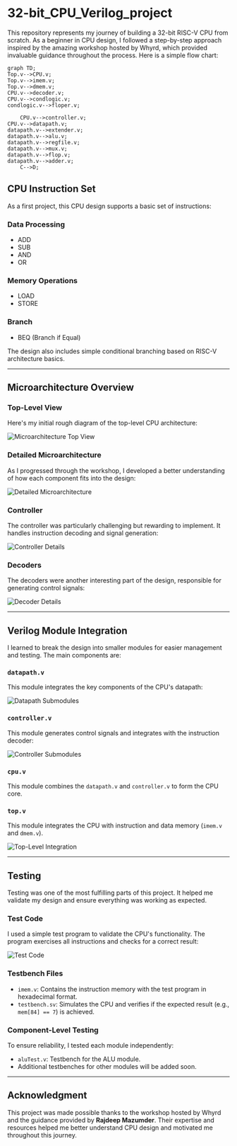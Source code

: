 # 32-bit_CPU_Verilog_project
This repository represents my journey of building a 32-bit RISC-V CPU from scratch. As a beginner in CPU design, I followed a step-by-step approach inspired by the amazing workshop hosted by Whyrd, which provided invaluable guidance throughout the process.
Here is a simple flow chart:

```mermaid
graph TD;
Top.v-->CPU.v;
Top.v-->imem.v;
Top.v-->dmem.v;
CPU.v-->decoder.v;
CPU.v-->condlogic.v;
condlogic.v-->floper.v;

    CPU.v-->controller.v;
CPU.v-->datapath.v;
datapath.v-->extender.v;
datapath.v-->alu.v;
datapath.v-->regfile.v;
datapath.v-->mux.v;
datapath.v-->flop.v;
datapath.v-->adder.v;
    C-->D;
```

## CPU Instruction Set
As a first project, this CPU design supports a basic set of instructions:

### Data Processing
- ADD  
- SUB  
- AND  
- OR  

### Memory Operations
- LOAD  
- STORE  

### Branch
- BEQ (Branch if Equal)  

The design also includes simple conditional branching based on RISC-V architecture basics.

---

## Microarchitecture Overview

### Top-Level View
Here's my initial rough diagram of the top-level CPU architecture:

![Microarchitecture Top View](https://github.com/user-attachments/assets/example-top-view.jpg)

### Detailed Microarchitecture
As I progressed through the workshop, I developed a better understanding of how each component fits into the design:

![Detailed Microarchitecture](https://github.com/user-attachments/assets/example-detailed-architecture.jpg)

### Controller
The controller was particularly challenging but rewarding to implement. It handles instruction decoding and signal generation:

![Controller Details](https://github.com/user-attachments/assets/example-controller.jpg)

### Decoders
The decoders were another interesting part of the design, responsible for generating control signals:

![Decoder Details](https://github.com/user-attachments/assets/example-decoder.jpg)

---

## Verilog Module Integration
I learned to break the design into smaller modules for easier management and testing. The main components are:

### `datapath.v`
This module integrates the key components of the CPU's datapath:

![Datapath Submodules](https://github.com/user-attachments/assets/example-datapath.jpg)

### `controller.v`
This module generates control signals and integrates with the instruction decoder:

![Controller Submodules](https://github.com/user-attachments/assets/example-controller-integration.jpg)

### `cpu.v`
This module combines the `datapath.v` and `controller.v` to form the CPU core.

### `top.v`
This module integrates the CPU with instruction and data memory (`imem.v` and `dmem.v`).

![Top-Level Integration](https://github.com/user-attachments/assets/example-top-level.jpg)

---

## Testing
Testing was one of the most fulfilling parts of this project. It helped me validate my design and ensure everything was working as expected.

### Test Code
I used a simple test program to validate the CPU's functionality. The program exercises all instructions and checks for a correct result:

![Test Code](https://github.com/user-attachments/assets/example-test-code.jpg)

### Testbench Files
- `imem.v`: Contains the instruction memory with the test program in hexadecimal format.
- `testbench.sv`: Simulates the CPU and verifies if the expected result (e.g., `mem[84] == 7`) is achieved.

### Component-Level Testing
To ensure reliability, I tested each module independently:
- `aluTest.v`: Testbench for the ALU module.
- Additional testbenches for other modules will be added soon.

---

## Acknowledgment
This project was made possible thanks to the workshop hosted by Whyrd and the guidance provided by **Rajdeep Mazumder**. Their expertise and resources helped me better understand CPU design and motivated me throughout this journey. 



